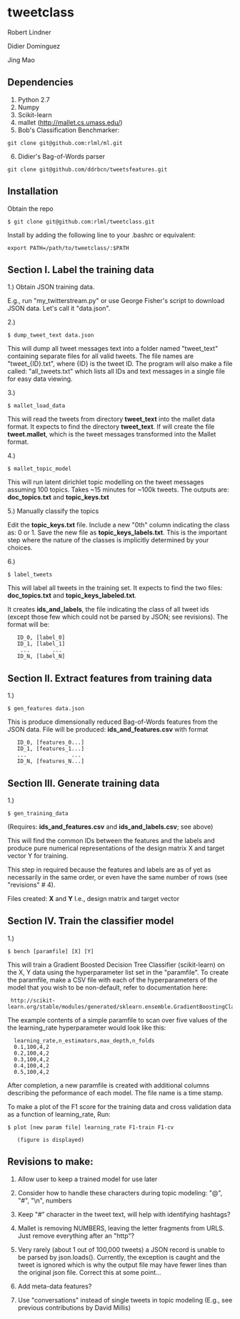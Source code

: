 tweetclass
==========

Robert Lindner

Didier Dominguez

Jing Mao


Dependencies
--------------
1. Python 2.7
2. Numpy
3. Scikit-learn
4. mallet (http://mallet.cs.umass.edu/)
5. Bob's Classification Benchmarker:
```
git clone git@github.com:rlml/ml.git
```
6. Didier's Bag-of-Words parser 
```
git clone git@github.com/ddrbcn/tweetsfeatures.git
```

Installation
------------
Obtain the repo
```
$ git clone git@github.com:rlml/tweetclass.git
```
Install by adding the following line to
your .bashrc or equivalent:
```
export PATH=/path/to/tweetclass/:$PATH
```



Section I. Label the training data
---------------------------------------

1.) Obtain JSON training data.

E.g., run "my_twitterstream.py" or use
George Fisher's script to download JSON data.
Let's call it "data.json".


2.)
```
$ dump_tweet_text data.json
```

This will dump all tweet messages text into a 
folder named "tweet_text" containing separate 
files for all valid tweets.  The file names 
are "tweet_{ID}.txt", where {ID} is the tweet ID.
The program will also make a file called:
"all_tweets.txt" which lists all IDs and text
messages in a single file for easy data viewing.


3.)
```
$ mallet_load_data
```

This will read the tweets from directory **tweet_text**
into the mallet data format.
It expects to find the directory **tweet_text**.
If will create the file **tweet.mallet**, which is the tweet messages
transformed into the Mallet format.

4.) 
```
$ mallet_topic_model
```
This will run latent dirichlet topic modelling on
the tweet messages assuming 100 topics.
Takes ~15 minutes for  ~100k tweets.  The outputs are:
**doc_topics.txt** and **topic_keys.txt**

5.) Manually classify the topics

Edit the **topic_keys.txt** file.
Include a new "0th" column indicating the class as: 0  or 1.
Save the new file as **topic_keys_labels.txt**.
This is the important step where the nature of the
classes is implicitly determined by your choices.


6.) 
```
$ label_tweets
```
This will label all tweets in the training set.
It expects to find the two files: **doc_topics.txt**
and **topic_keys_labeled.txt**.

It creates **ids_and_labels**, the file indicating the 
class of all tweet ids (except those few which could
not be parsed by JSON; see revisions). The format will be:

       ID_0, [label_0] 
       ID_1, [label_1] 
        ...       ...   
       ID_N, [label_N] 





Section II. Extract features from training data
-----------------------------------------------
1.)  
```
$ gen_features data.json
```

This is produce dimensionally reduced 
Bag-of-Words features from the JSON data.
File will be produced: **ids_and_features.csv** 
with format

       ID_0, [features_0...] 
       ID_1, [features_1...] 
       ...              ...  
       ID_N, [features_N...] 



Section III. Generate training data
------------------------------------

1.)
```
$ gen_training_data
```

(Requires: **ids_and_features.csv** and **ids_and_labels.csv**; see above)

This will find the common IDs between the features and the
labels and produce pure numerical representations of the
design matrix X and target vector Y for training.

This step in required because the features and labels
are as of yet as necessarily in the same order, or even
have the same number of rows (see "revisions" # 4).

Files created: **X** and **Y**
I.e., design matrix and target vector


Section IV. Train the classifier model
--------------------------------------

1.) 
```
$ bench [paramfile] [X] [Y]
```

This will train a Gradient Boosted Decision Tree Classifier
(scikit-learn) on the X, Y data using the hyperparameter 
list set in the "paramfile".  To create the paramfile, make a 
CSV file with each of the hyperparameters of the model that 
you wish to be non-default, refer to documentation here:

     http://scikit-learn.org/stable/modules/generated/sklearn.ensemble.GradientBoostingClassifier.html

The example contents of a simple paramfile to scan over
five values of the the learning_rate hyperparameter 
would look like this:

      learning_rate,n_estimators,max_depth,n_folds
      0.1,100,4,2                                   
      0.2,100,4,2                                   
      0.3,100,4,2                                   
      0.4,100,4,2                                   
      0.5,100,4,2

After completion, a new paramfile is created with additional
columns describing the peformance of each model.
The file name is a time stamp.  

To make a plot of the F1 score for the training data and
cross validation data as a function of learning_rate, Run:

```
$ plot [new param file] learning_rate F1-train F1-cv
```
       (figure is displayed)






Revisions to make:
--------------------
1. Allow user to keep a trained model for use later

2.  Consider how to handle these characters during
   topic modeling:
    "@", "#", "\n", numbers

3.   Keep "#" character in the tweet text, 
    will help with identifying hashtags?

4.   Mallet is removing NUMBERS, leaving the letter fragments from URLS.
    Just remove everything after an "http"?

5.  Very rarely (about 1 out of 100,000 tweets) a JSON
   record is unable to be parsed by json.loads().
   Currently, the exception is caught and the tweet is ignored
   which is why the output file may have fewer lines than the
   original json file.  Correct this at some point...

6. Add meta-data features?

7. Use "conversations" instead of single tweets in topic modeling (E.g., see previous contributions by David Millis)
